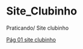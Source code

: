 # Site_Clubinho
Praticando/ Site clubinho

<a href= "https://lepp05.github.io/Site_Clubinho/Clubinho01.html">Pág 01 site clubinho</a>
